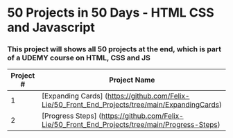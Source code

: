 # 50 Projects in 50 Days - HTML CSS and Javascript

### This project will shows all 50 projects at the end, which is part of a UDEMY course on HTML, CSS and JS

| Project # | Project Name                                                                                    |
| --------- | ----------------------------------------------------------------------------------------------- |
| 1         | [Expanding Cards] (https://github.com/Felix-Lie/50_Front_End_Projects/tree/main/ExpandingCards) |
| 2         | [Progress Steps] (https://github.com/Felix-Lie/50_Front_End_Projects/tree/main/Progress-Steps)  |
